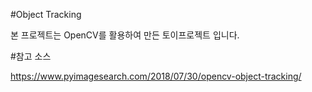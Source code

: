 #Object Tracking

본 프로젝트는 OpenCV를 활용하여 만든 토이프로젝트 입니다.

#참고 소스

https://www.pyimagesearch.com/2018/07/30/opencv-object-tracking/